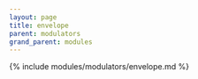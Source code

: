 ```yaml
---
layout: page
title: envelope
parent: modulators
grand_parent: modules
---
```


{% include modules/modulators/envelope.md %}
